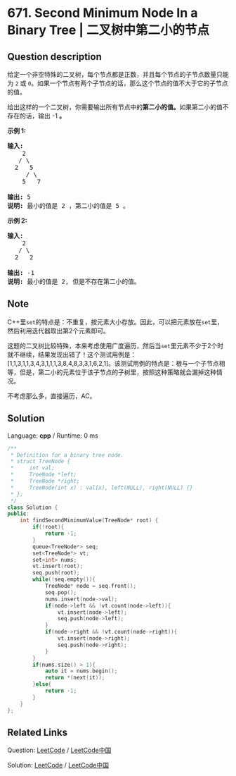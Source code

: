 # 671. Second Minimum Node In a Binary Tree | 二叉树中第二小的节点

## Question description

<!--If you want to use the English description, use <p>
Given a non-empty special binary tree consisting of nodes with the non-negative value, where each node in this tree has exactly <code>two</code> or <code>zero</code> sub-node. If the node has two sub-nodes, then this node's value is the smaller value among its two sub-nodes. 
</p>

<p>
Given such a binary tree, you need to output the <b>second minimum</b> value in the set made of all the nodes' value in the whole tree. 
</p>

<p>
If no such second minimum value exists, output -1 instead.
</p>

<p><b>Example 1:</b><br />
<pre>
<b>Input:</b> 
    2
   / \
  2   5
     / \
    5   7

<b>Output:</b> 5
<b>Explanation:</b> The smallest value is 2, the second smallest value is 5.
</pre>
</p>

<p><b>Example 2:</b><br />
<pre>
<b>Input:</b> 
    2
   / \
  2   2

<b>Output:</b> -1
<b>Explanation:</b> The smallest value is 2, but there isn't any second smallest value.
</pre>
</p> instead-->
<p>给定一个非空特殊的二叉树，每个节点都是正数，并且每个节点的子节点数量只能为&nbsp;<code>2</code>&nbsp;或&nbsp;<code>0</code>。如果一个节点有两个子节点的话，那么这个节点的值不大于它的子节点的值。&nbsp;</p>

<p>给出这样的一个二叉树，你需要输出所有节点中的<strong>第二小的值。</strong>如果第二小的值不存在的话，输出 -1 <strong>。</strong></p>

<p><strong>示例 1:</strong></p>

<pre>
<strong>输入:</strong> 
    2
   / \
  2   5
     / \
    5   7

<strong>输出:</strong> 5
<strong>说明:</strong> 最小的值是 2 ，第二小的值是 5 。
</pre>

<p><strong>示例 2:</strong></p>

<pre>
<strong>输入:</strong> 
    2
   / \
  2   2

<strong>输出:</strong> -1
<strong>说明:</strong> 最小的值是 2, 但是不存在第二小的值。
</pre>


## Note

C++里`set`的特点是：不重复，按元素大小存放。因此，可以把元素放在`set`里，然后利用迭代器取出第2个元素即可。

这题的二叉树比较特殊，本来考虑使用广度遍历，然后当`set`里元素不少于2个时就不继续，结果发现出错了！这个测试用例是：[1,1,3,1,1,3,4,3,1,1,1,3,8,4,8,3,3,1,6,2,1]。该测试用例的特点是：根与一个子节点相等，但是，第二小的元素位于该子节点的子树里，按照这种策略就会漏掉这种情况。

不考虑那么多，直接遍历，AC。


## Solution

Language: **cpp**  /  Runtime: 0 ms

```cpp
/**
 * Definition for a binary tree node.
 * struct TreeNode {
 *     int val;
 *     TreeNode *left;
 *     TreeNode *right;
 *     TreeNode(int x) : val(x), left(NULL), right(NULL) {}
 * };
 */
class Solution {
public:
    int findSecondMinimumValue(TreeNode* root) {
        if(!root){
            return -1;
        }
        queue<TreeNode*> seq;
        set<TreeNode*> vt;
        set<int> nums;
        vt.insert(root);
        seq.push(root);
        while(!seq.empty()){
            TreeNode* node = seq.front();
            seq.pop();
            nums.insert(node->val);
            if(node->left && !vt.count(node->left)){
                vt.insert(node->left);
                seq.push(node->left);
            }
            if(node->right && !vt.count(node->right)){
                vt.insert(node->right);
                seq.push(node->right);
            }
        }
        if(nums.size() > 1){
            auto it = nums.begin();
            return *(next(it));
        }else{
            return -1;
        }
    }
};
```



## Related Links

Question: [LeetCode](https://leetcode.com/problems/second-minimum-node-in-a-binary-tree/description/)  /  [LeetCode中国](https://leetcode-cn.com/problems/second-minimum-node-in-a-binary-tree/description/)

Solution: [LeetCode](https://leetcode.com/articles/second-minimum-node-in-a-binary-tree/)  /  [LeetCode中国](https://leetcode-cn.com/articles/second-minimum-node-in-a-binary-tree/)